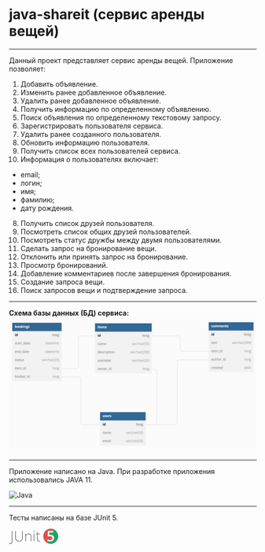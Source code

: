 # java-shareit (сервис аренды вещей)
---
Данный проект представляет сервис аренды вещей.
Приложение позволяет:
1. Добавить объявление.
2. Изменить ранее добавленное объявление.
3. Удалить ранее добавленное объявление.
4. Получить информацию по определенному объявлению.
5. Поиск объявления по определенному текстовому запросу.
6. Зарегистрировать пользователя сервиса.
7. Удалить ранее созданного пользователя.
8. Обновить информацию пользователя.
9. Получить список всех пользователей сервиса.
11. Информация о пользователях включает:
- email;
- логин;
- имя;
- фамилию;
- дату рождения.
8. Получить список друзей пользователя.
9. Посмотреть список общих друзей пользователей.
10. Посмотреть статус дружбы между двумя пользователями.
11. Сделать запрос на бронирование вещи.
12. Отклонить или принять запрос на бронирование.
13. Просмотр бронирований.
14. Добавление комментариев после завершения бронирования.
15. Создание запроса вещи.
16. Поиск запросов вещи и подтверждение запроса.

---

<b>Схема базы данных (БД) сервиса:</b>
![Схема БД сервиса Share It](https://raw.githubusercontent.com/grigory-pc/java-shareit/add-bookings/ShareItDBscheme_01.jpg?raw=true)

---

Приложение написано на Java.
При разработке приложения использовались JAVA 11.

![Java](https://img.shields.io/badge/java-%23ED8B00.svg?style=for-the-badge&logo=java&logoColor=white)

---
Тесты написаны на базе JUnit 5.

![JUnit5](https://github.com/grigory-pc/java-shareit/blob/add-item-requests/junit5-logo_1.png?raw=true)




